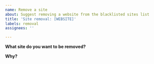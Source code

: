 ```yaml
---
name: Remove a site
about: Suggest removing a website from the blacklisted sites list
title: 'Site removal: [WEBSITE]'
labels: removal
assignees: ''

---
```


**What site do you want to be removed?**



**Why?**
